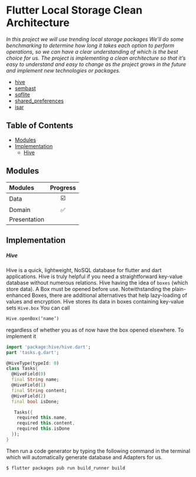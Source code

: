 # Flutter Local Storage Clean Architecture

<i> In this project we will use trending local storage packages We’ll do some benchmarking to determine how long it takes each option to perform operations, so we can have a clear understanding of which is the best choice for us. 
The project is implementing  a clean architecture so that it’s easy to understand and easy to change as the project grows in the future and implement new technologies or packages.
</i>
- [hive](https://pub.dev/packages/hive)
- [sembast](https://pub.dev/packages/sembast)
- [sqflite](https://pub.dev/packages/sqflite)
- [shared_preferences](https://pub.dev/packages/shared_preferences)
- [isar](https://pub.dev/packages/isar)

## Table of Contents
- [Modules](#modules)
- [Implementation](#implementation)
  - [Hive](#hive)

## Modules
| Modules       | Progress   |
| :----------   | :-------:  |
| Data          |    ☑️     | 
| Domain        |    ✅     |
| Presentation  |            |

## Implementation
##### Hive
Hive is a quick, lightweight, NoSQL database for flutter and dart applications. Hive is truly helpful if you need a straightforward key-value database without numerous relations.
Hive having the idea of `boxes` (which store data). A Box must be opened before use. Notwithstanding the plain-enhanced Boxes, there are additional alternatives that help lazy-loading of values and encryption.
Hive stores its data in boxes containing key-value sets `Hive.box`
You can call 
```dart
Hive.openBox(‘name’) 
```
regardless of whether you as of now have the box opened elsewhere.
To implement it 
```dart
import 'package:hive/hive.dart';
part 'tasks.g.dart';

@HiveType(typeId: 0)
class Tasks{
  @HiveField(0)
  final String name;
  @HiveField(1)
  final String content;
  @HiveField(2)
  final bool isDone;

   Tasks({
    required this.name,
    required this.content,
    required this.isDone
  });
}
```
Then run a code generator by typing the following command in the terminal which will automatically generate database and Adapters for us.
```js
$ flutter packages pub run build_runner build
```
